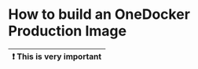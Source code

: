# How to build an OneDocker Production Image
| :exclamation:  This is very important   |
|-----------------------------------------|
